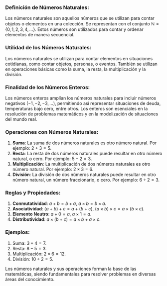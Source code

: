 ### Definición de Números Naturales:

Los números naturales son aquellos números que se utilizan para contar objetos o elementos en una colección. Se representan con el conjunto $\mathbb{N} = \{0, 1, 2, 3, 4, \ldots\}$. Estos números son utilizados para contar y ordenar elementos de manera secuencial.

### Utilidad de los Números Naturales:

Los números naturales se utilizan para contar elementos en situaciones cotidianas, como contar objetos, personas, o eventos. También se utilizan en operaciones básicas como la suma, la resta, la multiplicación y la división.

### Finalidad de los Números Enteros:

Los números enteros amplían los números naturales para incluir números negativos ($-1, -2, -3, \ldots$), permitiendo así representar situaciones de deuda, temperaturas bajo cero, entre otros. Los enteros son esenciales en la resolución de problemas matemáticos y en la modelización de situaciones del mundo real.

### Operaciones con Números Naturales:

1. **Suma**: La suma de dos números naturales es otro número natural. Por ejemplo: $2 + 3 = 5$.
2. **Resta**: La resta de dos números naturales puede resultar en otro número natural, o cero. Por ejemplo: $5 - 2 = 3$.
3. **Multiplicación**: La multiplicación de dos números naturales es otro número natural. Por ejemplo: $2 \times 3 = 6$.
4. **División**: La división de dos números naturales puede resultar en otro número natural, un número fraccionario, o cero. Por ejemplo: $6 \div 2 = 3$.

### Reglas y Propiedades:

1. **Conmutatividad**: $a + b = b + a$, $a \times b = b \times a$.
2. **Asociatividad**: $(a + b) + c = a + (b + c)$, $(a \times b) \times c = a \times (b \times c)$.
3. **Elemento Neutro**: $a + 0 = a$, $a \times 1 = a$.
4. **Distributividad**: $a \times (b + c) = a \times b + a \times c$.

### Ejemplos:

1. Suma: $3 + 4 = 7$.
2. Resta: $8 - 5 = 3$.
3. Multiplicación: $2 \times 6 = 12$.
4. División: $10 \div 2 = 5$.

Los números naturales y sus operaciones forman la base de las matemáticas, siendo fundamentales para resolver problemas en diversas áreas del conocimiento.
